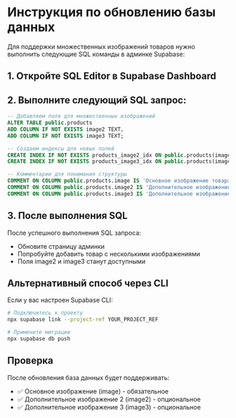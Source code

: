 # Инструкция по обновлению базы данных

Для поддержки множественных изображений товаров нужно выполнить следующие SQL команды в админке Supabase:

## 1. Откройте SQL Editor в Supabase Dashboard

## 2. Выполните следующий SQL запрос:

```sql
-- Добавляем поля для множественных изображений
ALTER TABLE public.products 
ADD COLUMN IF NOT EXISTS image2 TEXT,
ADD COLUMN IF NOT EXISTS image3 TEXT;

-- Создаем индексы для новых полей
CREATE INDEX IF NOT EXISTS products_image2_idx ON public.products(image2);
CREATE INDEX IF NOT EXISTS products_image3_idx ON public.products(image3);

-- Комментарии для понимания структуры
COMMENT ON COLUMN public.products.image IS 'Основное изображение товара';
COMMENT ON COLUMN public.products.image2 IS 'Дополнительное изображение товара №2';
COMMENT ON COLUMN public.products.image3 IS 'Дополнительное изображение товара №3';
```

## 3. После выполнения SQL

После успешного выполнения SQL запроса:
- Обновите страницу админки
- Попробуйте добавить товар с несколькими изображениями
- Поля image2 и image3 станут доступными

## Альтернативный способ через CLI

Если у вас настроен Supabase CLI:

```bash
# Подключитесь к проекту
npx supabase link --project-ref YOUR_PROJECT_REF

# Примените миграции
npx supabase db push
```

## Проверка

После обновления база данных будет поддерживать:
- ✅ Основное изображение (image) - обязательное
- ✅ Дополнительное изображение 2 (image2) - опциональное  
- ✅ Дополнительное изображение 3 (image3) - опциональное